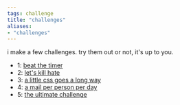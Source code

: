 ```yaml
---
tags: challenge 
title: "challenges"
aliases:
- "challenges"
---
```


i make a few challenges. try them out or not, it's up to you.

- 1: [beat the timer](beatTheTimer)
- 2: [let's kill hate](killHate)
- 3: [a little css goes a long way](littleCSS)
- 4: [a mail per person per day](oneMail)
- 5: [the ultimate challenge](ultimateChallenge)